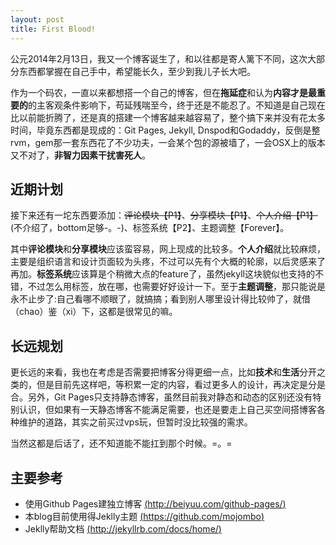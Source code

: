 ```yaml
---
layout: post
title: First Blood!
---
```

公元2014年2月13日，我又一个博客诞生了，和以往都是寄人篱下不同，这次大部分东西都掌握在自己手中，希望能长久，至少到我儿子长大吧。

作为一个码农，一直以来都想搭一个自己的博客，但在**拖延症**和认为**内容才是最重要的**的主客观条件影响下，苟延残喘至今，终于还是不能忍了。不知道是自己现在比以前能折腾了，还是真的搭建一个博客越来越容易了，整个搞下来并没有花太多时间，毕竟东西都是现成的：Git Pages, Jekyll, Dnspod和Godaddy，反倒是整rvm，gem那一套东西花了不少功夫，一会某个包的源被墙了，一会OSX上的版本又不对了，**非智力因素干扰害死人**。

近期计划
--------

接下来还有一坨东西要添加：<del>评论模块【P1】</del>、<del>分享模块【P1】</del>、<del>个人介绍【P1】</del>(不介绍了，bottom足够-。-)、标签系统【P2】、主题调整【Forever】。

其中**评论模块**和**分享模块**应该蛮容易，网上现成的比较多。**个人介绍**就比较麻烦，主要是组织语言和设计页面较为头疼，不过可以先有个大概的轮廓，以后灵感来了再加。**标签系统**应该算是个稍微大点的feature了，虽然jekyll这块貌似也支持的不错，不过怎么用标签，放在哪，也需要好好设计一下。至于**主题调整**，那只能说是永不止步了:自己看哪不顺眼了，就搞搞；看到别人哪里设计得比较帅了，就借（chao）鉴（xi）下，这都是很常见的嘛。

长远规划
--------
更长远的来看，我也在考虑是否需要把博客分得更细一点，比如**技术**和**生活**分开之类的，但是目前先这样吧，等积累一定的内容，看过更多人的设计，再决定是分是合。另外，Git Pages只支持静态博客，虽然目前我对静态和动态的区别还没有特别认识，但如果有一天静态博客不能满足需要，也还是要走上自己买空间搭博客各种维护的道路，其实之前买过vps玩，但暂时没比较强的需求。

当然这都是后话了，还不知道能不能扛到那个时候。=。=



主要参考
---------

<p>

*   使用Github Pages建独立博客 [(http://beiyuu.com/github-pages/)](http://beiyuu.com/github-pages/)
*   本blog目前使用得Jeklly主题 [(https://github.com/mojombo)](https://github.com/mojombo)
*   Jeklly帮助文档 [(http://jekyllrb.com/docs/home/)](http://jekyllrb.com/docs/home/)
